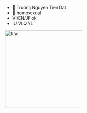 - 👋 Truong Nguyen Tien Dat 
- 👀 homosexual 
- VI/EN/JP ok
- IU VLQ VL
<img src="[https://scontent.fsgn2-10.fna.fbcdn.net/v/t39.30808-6/481904365_1348255269513773_30131827802589387_n.png?_nc_cat=109&ccb=1-7&_nc_sid=cc71e4&_nc_eui2=AeHXW3XpTmH4uwQjs_HD3u9tHvGPOlh5RiEe8Y86WHlGIU-2SnN8EpGxfF8q-exnSZAfeO5Za4i-00DOcPeKkepg&_nc_ohc=KHxxTiIdOcQQ7kNvgGUDtJe&_nc_oc=AdhIJbZsm0iiDAIQ0Yng12El5ZDuzrVCeue4Yi4vaYs5RHEcgVWrrZ0E2TXqR572PM0&_nc_zt=23&_nc_ht=scontent.fsgn2-10.fna&_nc_gid=3j8_-KuJzyGrpt6NPXimvg&oh=00_AYFTMDe7hDLzqv3XiWzcvnC2EB2uUp10pgq6L2gPQ6vEOA&oe=67DEFCA5]" alt="fifai" width="250"/>

